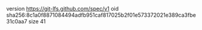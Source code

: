 version https://git-lfs.github.com/spec/v1
oid sha256:8c1a0f8871084494adfb951caf817025b2f01e573372021e389ca3fbe31c0aa7
size 41
